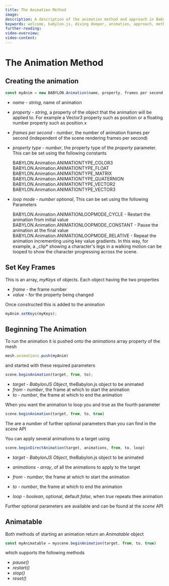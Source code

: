 ```yaml
---
title: The Animation Method
image: 
description: A description of the animation method and approach in Babylon.js.
keywords: welcome, babylon.js, diving deeper, animation, approach, method
further-reading:
video-overview:
video-content:
---
```


# The Animation Method

## Creating the animation
```javascript
const myAnim = new BABYLON.Animation(name, property, frames per second, property type, loop mode)
```
-   _name_ - _string_, name of animation

-   _property_ - _string_, a property of the object that the animation will be applied to. For example a Vector3 property such as position or a floating number property such as position.x

-   _frames per second_ - _number_, the number of animation frames per second (independent of the scene rendering frames per second)

-   _property type_ - _number_, the property type of the _property_ parameter. This can be set using the following constants

    BABYLON.Animation.ANIMATIONTYPE_COLOR3  
    BABYLON.Animation.ANIMATIONTYPE_FLOAT  
    BABYLON.Animation.ANIMATIONTYPE_MATRIX  
    BABYLON.Animation.ANIMATIONTYPE_QUATERNION  
    BABYLON.Animation.ANIMATIONTYPE_VECTOR2  
    BABYLON.Animation.ANIMATIONTYPE_VECTOR3

-   _loop mode_ - _number optional_, This can be set using the following Parameters

    BABYLON.Animation.ANIMATIONLOOPMODE_CYCLE - Restart the animation from initial value  
    BABYLON.Animation.ANIMATIONLOOPMODE_CONSTANT - Pause the animation at the final value  
    BABYLON.Animation.ANIMATIONLOOPMODE_RELATIVE - Repeat the animation incrementing using key value gradients. In this way, for example, a \_clip* showing a character's legs in a walking motion can be looped to show the character progressing across the scene.

## Set Key Frames
This is an array, *myKeys* of objects. Each object having the two properties 

- _frame_ - the frame number
- _value_ - for the property being changed

Once constructed this is added to the animation

```javascript
myAnim.setKeys(myKeys);
```

## Beginning The Animation

To run the animation it is pushed onto the *animations* array property of the mesh

```javascript
mesh.animations.push(myAnim)
```

and started with these required parameters
```javascript
scene.beginAnimation(target, from, to);
```

-   _target_ - _BabylonJS Object_, theBabylon.js object to be animated
-   _from_ - _number_, the frame at which to start the animation
-   _to_ - _number_, the frame at which to end the animation


When you want the animation to loop you and true as the fourth parameter
```javascript
scene.beginAnimation(target, from, to, true)
```

<Playground id="#7V0Y1I" title="Basic Sliding Box Animation" description="An example of basic animation by sliding a box." image="/img/playgroundsAndNMEs/divingDeeperAnimationDesign1.jpg"/>

The are a number of further optional parameters than you can find in the *scene* API

You can apply several animations to a target using
```javascript
scene.beginDirectAnimation(target, animations, from, to, loop)
```

-   _target_ - _BabylonJS Object_, theBabylon.js object to be animated

-   _animations_ - _array_, of all the animations to apply to the target

-   _from_ - _number_, the frame at which to start the animation

-   _to_ - _number_, the frame at which to end the animation

-   _loop_ - _boolean_, optional, default *false*, when *true* repeats thee animation

Further optional parameters are available and can be found at the *scene* API

<Playground id="#7V0Y1I#1" title="Sliding Box Direct Animation" description="An example of sliding a box with direct animation." image="/img/playgroundsAndNMEs/divingDeeperAnimationDesign1.jpg" isMain=true category="Animation"/> 

## Animatable

Both methods of starting an animation return an *Animatable* object 

```javascript
const myAnimatable = myscene.beginAnimation(target, from, to, true)
```

which supports the following methods

- _pause()_
- _restart()_
- _stop()_
- _reset()_

<Playground id="#7V0Y1I#2" title="Box animation stop after 5 secs" description="An example of stopping an animation after specific amount of time." image="/img/playgroundsAndNMEs/divingDeeperAnimationDesign1.jpg" isMain=true category="Animation"/>  
